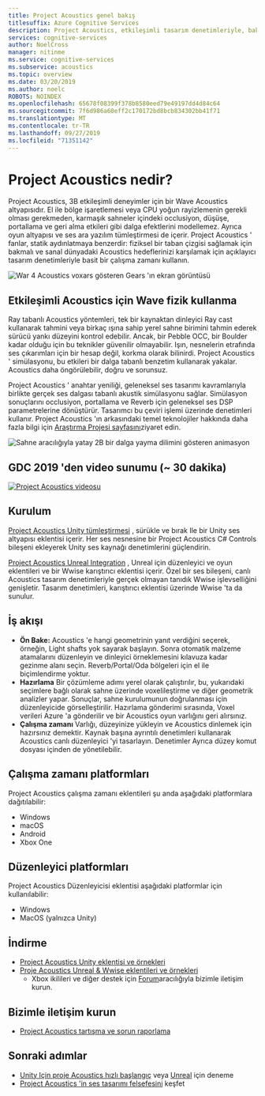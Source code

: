 ```yaml
---
title: Project Acoustics genel bakış
titlesuffix: Azure Cognitive Services
description: Project Acoustics, etkileşimli tasarım denetimleriyle, bakmış dalga fizik benzetimini tümleştirerek, 3B etkileşimli deneyimler için bir Acoustics altyapısıdır.
services: cognitive-services
author: NoelCross
manager: nitinme
ms.service: cognitive-services
ms.subservice: acoustics
ms.topic: overview
ms.date: 03/20/2019
ms.author: noelc
ROBOTS: NOINDEX
ms.openlocfilehash: 65678f08399f378b8580eed79e49197dd4d84c64
ms.sourcegitcommit: 7f6d986a60eff2c170172bd8bcb834302bb41f71
ms.translationtype: MT
ms.contentlocale: tr-TR
ms.lasthandoff: 09/27/2019
ms.locfileid: "71351142"
---
```

# <a name="what-is-project-acoustics"></a>Project Acoustics nedir?
Project Acoustics, 3B etkileşimli deneyimler için bir Wave Acoustics altyapısıdır. El ile bölge işaretlemesi veya CPU yoğun rayizlemenin gerekli olması gerekmeden, karmaşık sahneler içindeki occlusiyon, düşüşe, portallama ve geri alma etkileri gibi dalga efektlerini modellemez. Ayrıca oyun altyapısı ve ses ara yazılım tümleştirmesi de içerir. Project Acoustics ' fanlar, statik aydınlatmaya benzerdir: fiziksel bir taban çizgisi sağlamak için bakmalı ve sanal dünyadaki Acoustics hedeflerinizi karşılamak için açıklayıcı tasarım denetimleriyle basit bir çalışma zamanı kullanın.

![War 4 Acoustics voxars gösteren Gears 'ın ekran görüntüsü](media/gears-with-voxels.jpg)

## <a name="using-wave-physics-for-interactive-acoustics"></a>Etkileşimli Acoustics için Wave fizik kullanma
Ray tabanlı Acoustics yöntemleri, tek bir kaynaktan dinleyici Ray cast kullanarak tahmini veya birkaç ışına sahip yerel sahne birimini tahmin ederek sürücü yankı düzeyini kontrol edebilir. Ancak, bir Pebble OCC, bir Boulder kadar olduğu için bu teknikler güvenilir olmayabilir. Işın, nesnelerin etrafında ses çıkarımları için bir hesap değil, korkma olarak bilinirdi. Project Acoustics ' simülasyonu, bu etkileri bir dalga tabanlı benzetim kullanarak yakalar. Acoustics daha öngörülebilir, doğru ve sorunsuz.

Project Acoustics ' anahtar yeniliği, geleneksel ses tasarımı kavramlarıyla birlikte gerçek ses dalgası tabanlı akustik simülasyonu sağlar. Simülasyon sonuçlarını occlusiyon, portallama ve Reverb için geleneksel ses DSP parametrelerine dönüştürür. Tasarımcı bu çeviri işlemi üzerinde denetimleri kullanır. Project Acoustics 'ın arkasındaki temel teknolojiler hakkında daha fazla bilgi için [Araştırma Projesi sayfasını](https://www.microsoft.com/en-us/research/project/project-triton/)ziyaret edin.

![Sahne aracılığıyla yatay 2B bir dalga yayma dilimini gösteren animasyon](media/wave-simulation.gif)

## <a name="video-presentation-from-gdc-2019-30-min"></a>GDC 2019 'den video sunumu (~ 30 dakika)
[![Project Acoustics videosu](https://img.youtube.com/vi/uY4G-GUAQIE/0.jpg)](https://www.youtube.com/watch?v=uY4G-GUAQIE "Videoyu oynatmak için tıklayın")

## <a name="setup"></a>Kurulum
[Project Acoustics Unity tümleştirmesi](unity-integration.md) , sürükle ve bırak Ile bir Unity ses altyapısı eklentisi içerir. Her ses nesnesine bir Project Acoustics C# Controls bileşeni ekleyerek Unity ses kaynağı denetimlerini güçlendirin.

[Project Acoustics Unreal Integration](unreal-integration.md) , Unreal için düzenleyici ve oyun eklentileri ve bir Wwise karıştırıcı eklentisi içerir. Özel bir ses bileşeni, canlı Acoustics tasarım denetimleriyle gerçek olmayan tanıdık Wwise işlevselliğini genişletir. Tasarım denetimleri, karıştırıcı eklentisi üzerinde Wwise 'ta da sunulur.

## <a name="workflow"></a>İş akışı
* **Ön Bake:** Acoustics 'e hangi geometrinin yanıt verdiğini seçerek, örneğin, Light shafts yok sayarak başlayın. Sonra otomatik malzeme atamalarını düzenleyin ve dinleyici örneklemesini kılavuza kadar gezinme alanı seçin. Reverb/Portal/Oda bölgeleri için el ile biçimlendirme yoktur.
* **Hazırlama** Bir çözümleme adımı yerel olarak çalıştırılır, bu, yukarıdaki seçimlere bağlı olarak sahne üzerinde voxelileştirme ve diğer geometrik analizler yapar. Sonuçlar, sahne kurulumunun doğrulanması için düzenleyicide görselleştirilir. Hazırlama gönderimi sırasında, Voxel verileri Azure 'a gönderilir ve bir Acoustics oyun varlığını geri alırsınız.
* **Çalışma zamanı** Varlığı, düzeyinize yükleyin ve Acoustics dinlemek için hazırsınız demektir. Kaynak başına ayrıntılı denetimleri kullanarak Acoustics canlı düzenleyici 'yi tasarlayın. Denetimler Ayrıca düzey komut dosyası içinden de yönetilebilir.

## <a name="runtime-platforms"></a>Çalışma zamanı platformları
Project Acoustics çalışma zamanı eklentileri şu anda aşağıdaki platformlara dağıtılabilir:
* Windows
* macOS
* Android
* Xbox One

## <a name="editor-platforms"></a>Düzenleyici platformları
Project Acoustics Düzenleyicisi eklentisi aşağıdaki platformlar için kullanılabilir:
* Windows
* MacOS (yalnızca Unity)

## <a name="download"></a>İndirme
* [Project Acoustics Unity eklentisi ve örnekleri](https://www.microsoft.com/en-us/download/details.aspx?id=57346)
* [Proje Acoustics Unreal & Wwise eklentileri ve örnekleri](https://www.microsoft.com/download/details.aspx?id=58090)
  * Xbox ikilileri ve diğer destek için [Forum](https://github.com/microsoft/ProjectAcoustics/issues)aracılığıyla bizimle iletişim kurun.

## <a name="contact-us"></a>Bizimle iletişim kurun
* [Project Acoustics tartışma ve sorun raporlama](https://github.com/microsoft/ProjectAcoustics/issues)

## <a name="next-steps"></a>Sonraki adımlar
* [Unity Için proje Acoustics hızlı başlangıç](unity-quickstart.md) veya [Unreal](unreal-quickstart.md) için deneme
* [Project Acoustics 'in ses tasarımı felsefesini](design-process.md) keşfet

